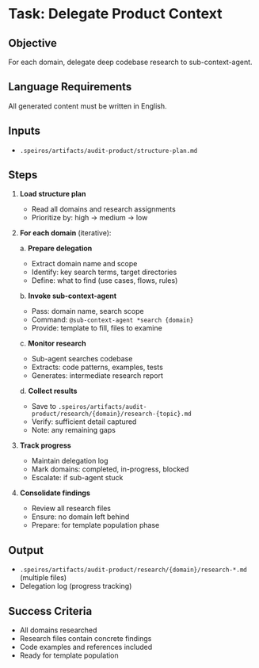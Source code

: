 # Task: Delegate Product Context

## Objective

For each domain, delegate deep codebase research to sub-context-agent.

## Language Requirements

All generated content must be written in English.

## Inputs

- `.speiros/artifacts/audit-product/structure-plan.md`

## Steps

1. **Load structure plan**
   - Read all domains and research assignments
   - Prioritize by: high → medium → low

2. **For each domain** (iterative):

   a. **Prepare delegation**
   - Extract domain name and scope
   - Identify: key search terms, target directories
   - Define: what to find (use cases, flows, rules)

   b. **Invoke sub-context-agent**
   - Pass: domain name, search scope
   - Command: `@sub-context-agent *search {domain}`
   - Provide: template to fill, files to examine

   c. **Monitor research**
   - Sub-agent searches codebase
   - Extracts: code patterns, examples, tests
   - Generates: intermediate research report

   d. **Collect results**
   - Save to `.speiros/artifacts/audit-product/research/{domain}/research-{topic}.md`
   - Verify: sufficient detail captured
   - Note: any remaining gaps

3. **Track progress**
   - Maintain delegation log
   - Mark domains: completed, in-progress, blocked
   - Escalate: if sub-agent stuck

4. **Consolidate findings**
   - Review all research files
   - Ensure: no domain left behind
   - Prepare: for template population phase

## Output

- `.speiros/artifacts/audit-product/research/{domain}/research-*.md` (multiple files)
- Delegation log (progress tracking)

## Success Criteria

- All domains researched
- Research files contain concrete findings
- Code examples and references included
- Ready for template population

